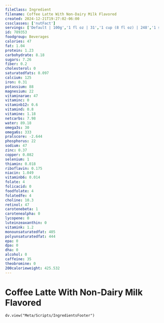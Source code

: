 ```yaml
---
fileClass: Ingredient
filename: Coffee Latte With Non-Dairy Milk Flavored
created: 2024-12-21T19:27:02-06:00
cssclasses: ['nutFact']
servings: ['Default | 100g','1 fl oz | 31','1 cup (8 fl oz) | 248','1 small | 372','1 medium | 496','1 large | 620']
id: 789353
foodgroup: Beverages
calories: 47
fat: 1.04
protein: 1.23
carbohydrate: 8.18
sugars: 7.26
fiber: 0.2
cholesterol: 0
saturatedfats: 0.097
calcium: 125
iron: 0.31
potassium: 88
magnesium: 22
vitaminarae: 47
vitaminc: 0
vitaminb12: 0.6
vitamind: 0.8
vitamine: 1.18
netcarbs: 7.98
water: 89.18
omega3s: 30
omega6s: 333
pralscore: -2.644
phosphorus: 22
sodium: 47
zinc: 0.37
copper: 0.082
selenium: 1
thiamin: 0.018
riboflavin: 0.175
niacin: 1.049
vitaminb6: 0.014
folate: 4
folicacid: 0
foodfolate: 4
folatedfe: 4
choline: 10.3
retinol: 47
carotenebeta: 1
carotenealpha: 0
lycopene: 0
luteinzeaxanthin: 0
vitamink: 1.2
monounsaturatedfat: 405
polyunsaturatedfat: 444
epa: 0
dpa: 0
dha: 0
alcohol: 0
caffeine: 35
theobromine: 0
200calorieweight: 425.532
---
```


# Coffee Latte With Non-Dairy Milk Flavored

```dataviewjs
dv.view("Meta/Scripts/IngredientsFooter")
```
